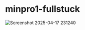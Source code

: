 # minpro1-fullstuck
![Screenshot 2025-04-17 231240](https://github.com/user-attachments/assets/eeade172-fd00-4a5b-927f-9e78a103f0fd)
